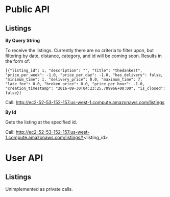 # Public API #
## Listings ##
**By Query String**

To receive the listings. Currently there are no criteria to filter upon, but filtering by date, distance, category, and id will be coming soon. Results in the form of:

`[{"listing_id": 1, "description": "", "title": "thedankest", "price_per_week": -1.0, "price_per_day": -1.0, "has_delivery": false, "minimum_time": 1, "delivery_price": 0.0, "maximum_time": 7, "late_fee": 0.0, "broken_price": 0.0, "price_per_hour": -1.0, "creation_timestamp": "2016-09-30T04:23:25.709966+00:00", "is_closed": false}]`

Call: http://ec2-52-53-152-157.us-west-1.compute.amazonaws.com/listings

**By Id**

Gets the listing at the specified id.

Call: http://ec2-52-53-152-157.us-west-1.compute.amazonaws.com/listings/\<listing_id\>

# User API #
## Listings ##

Unimplemented as private calls.
